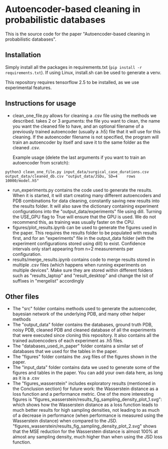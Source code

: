 <!-- [![DOI](https://zenodo.org/badge/263904926.svg)](https://zenodo.org/badge/latestdoi/263904926) -->

# Autoencoder-based cleaning in probabilistic databases

This is the source code for the paper "Autoencoder-based cleaning in probabilistic databases".

## Installation

Simply install all the packages in requirements.txt (`pip install -r requirements.txt`). If using Linux, install.sh can be used to generate a venv.

This repository requires tensorflow 2.5 to be installed, as we use experimental features.

## Instructions for usage

- clean_one_file.py allows for cleaning a .csv file using the methods we described. takes 2 or 3 arguments: the file you want to clean, the name you want the cleaned file to have, and an optional filename of a previously trained autoencoder (usually a .h5) file that it will use for this cleaning. If the autoencoder filename is not specified, the program will train an autoencoder by itself and save it to the same folder as the cleaned .csv.

    Example usage (delete the last arguments if you want to train an autoencoder from scratch):
```
python3 clean_one_file.py input_data/surgical_case_durations.csv output_data/cleaned_db.csv "output_data/JSDu, SD=4    rows    10000/model.h5"
```
- run_experiments.py contains the code used to generate the results. When it is started, it will start creating many different autoencoders and PDB combinations for data cleaning, constantly saving new results into the results folder. It will also save the dictionary containing experiment configurations into the "output_data/experiments" file using dill. Turning the USE_GPU flag to True will ensure that the GPU is used. We do not recommend this, as training was usually faster on the CPU.
- figures/plot_results.ipynb can be used to generate the figures used in the paper. This requires the results folder to be populated with results first, and for an "experiments" file in the output_data folder (with the experiment configurations stored using dill) to exist. Confidence intervals only start appearing from n=2 measurements per configuration.
- results/merge_results.ipynb contains code to merge results stored in multiple .csv files (which happens when running experiments on multiple devices". Make sure they are stored within different folders such as "results_laptop" and "result_desktop" and change the lsit of suffixes in "mergelist" accordingly

## Other files

- The "src" folder contains methods used to generate the autoencoder, bayesian network of the underlying PDB, and many other helper methods
- The "output_data" folder contains the databases, ground truth PDB, noisy PDB, cleaned PDB and cleaned database of all the experiments that were executed since cloning this repository. It also contains all the trained autoencoders of each experiment as .h5 files.
- The "databases_used_in_paper" folder contains a similar set of databases that we used for the tables in the paper.
- The "figures" folder contains the .svg files of the figures shown in the paper.
- The "input_data" folder contains data we used to generate some of the figures and tables in the paper. You can add your own data here, as long as it is a .csv
- The "figures_wasserstein" includes exploratory results (mentioned in the Conclusion section) for future work: the Wasserstein distance as a loss function and a performance metric. One of the more interesting figures is "figures_wasserstein/results_fig_sampling_density_plot_1.svg": which shows how the Wasserstein distance as a loss function leads to much better results for high sampling densities, not leading to as much of a decrease in performance (when performance is measured using the Wasserstein distance) when compared to the JSD. "figures_wasserstein/results_fig_sampling_density_plot_2.svg" shows that the MSE reduction for the Wasserstein distance is almost 100% at almost any sampling density, much higher than when using the JSD loss function.
